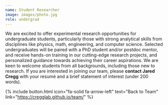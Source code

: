 ```yaml
---
name: Student Researcher
image: images/photo.jpg
role: undergrad
---
```


We are excited to offer experimental research opportunities for undergraduate students, particularly those with strong analytical skills from disciplines like physics, math, engineering, and computer science. Selected undergraduates will be paired with a PhD student and/or postdoc mentor, and receive hands-on training in our cutting-edge research projects, and personalized guidance towards achieving their career aspirations. We are keen to welcome students from all backgrounds, including those new to research. If you are interested in joining our team, please <a href="jared.cregg@gmail.com" style="text-decoration: none;"><strong>contact Jared Cregg</strong></a> with your resumé and a brief statement of interest (under 200 words).

{% include button.html icon="fa-solid fa-arrow-left" text="Back to Team" link="https://cregglab.github.io/team/" %}
